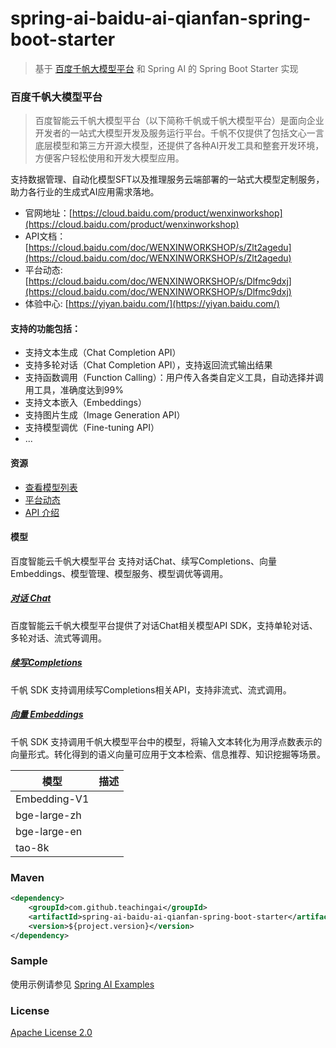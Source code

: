 # spring-ai-baidu-ai-qianfan-spring-boot-starter

 > 基于 [百度千帆大模型平台](https://cloud.baidu.com/product/wenxinworkshop.html) 和 Spring AI 的 Spring Boot Starter 实现

### 百度千帆大模型平台

> 百度智能云千帆大模型平台（以下简称千帆或千帆大模型平台）是面向企业开发者的一站式大模型开发及服务运行平台。千帆不仅提供了包括文心一言底层模型和第三方开源大模型，还提供了各种AI开发工具和整套开发环境，方便客户轻松使用和开发大模型应用。

支持数据管理、自动化模型SFT以及推理服务云端部署的一站式大模型定制服务，助力各行业的生成式AI应用需求落地。

- 官网地址：[https://cloud.baidu.com/product/wenxinworkshop](https://cloud.baidu.com/product/wenxinworkshop)
- API文档：[https://cloud.baidu.com/doc/WENXINWORKSHOP/s/Zlt2agedu](https://cloud.baidu.com/doc/WENXINWORKSHOP/s/Zlt2agedu)
- 平台动态: [https://cloud.baidu.com/doc/WENXINWORKSHOP/s/Dlfmc9dxj](https://cloud.baidu.com/doc/WENXINWORKSHOP/s/Dlfmc9dxj)
- 体验中心: [https://yiyan.baidu.com/](https://yiyan.baidu.com/)

#### 支持的功能包括：

- 支持文本生成（Chat Completion API）
- 支持多轮对话（Chat Completion API），支持返回流式输出结果
- 支持函数调用（Function Calling）：用户传入各类自定义工具，自动选择并调用工具，准确度达到99%
- 支持文本嵌入（Embeddings）
- 支持图片生成（Image Generation API）
- 支持模型调优（Fine-tuning API）
- ...

#### 资源

- [查看模型列表](https://platform.sensenova.cn/doc?path=/chat/Models/GetModelList.md)
- [平台动态](https://cloud.baidu.com/doc/WENXINWORKSHOP/s/Dlfmc9dxj)
- [API 介绍](https://cloud.baidu.com/doc/WENXINWORKSHOP/s/flfmc9do2)

#### 模型

百度智能云千帆大模型平台 支持对话Chat、续写Completions、向量Embeddings、模型管理、模型服务、模型调优等调用。

##### [对话 Chat](https://cloud.baidu.com/doc/WENXINWORKSHOP/s/xlmokikxe)

百度智能云千帆大模型平台提供了对话Chat相关模型API SDK，支持单轮对话、多轮对话、流式等调用。

##### [续写Completions](https://cloud.baidu.com/doc/WENXINWORKSHOP/s/vlmokjd30)

千帆 SDK 支持调用续写Completions相关API，支持非流式、流式调用。

##### [向量 Embeddings](https://cloud.baidu.com/doc/WENXINWORKSHOP/s/hlmokk9qn)

千帆 SDK 支持调用千帆大模型平台中的模型，将输入文本转化为用浮点数表示的向量形式。转化得到的语义向量可应用于文本检索、信息推荐、知识挖掘等场景。

| 模型            |  描述 |
|---------------| ------------ |
| Embedding-V1	 |   |
| bge-large-zh	 |   |
| bge-large-en  |   |
| tao-8k |   |

### Maven

``` xml
<dependency>
	<groupId>com.github.teachingai</groupId>
	<artifactId>spring-ai-baidu-ai-qianfan-spring-boot-starter</artifactId>
	<version>${project.version}</version>
</dependency>
```


### Sample

使用示例请参见 [Spring AI Examples](https://github.com/TeachingAI/spring-ai-examples)

### License

[Apache License 2.0](LICENSE)
